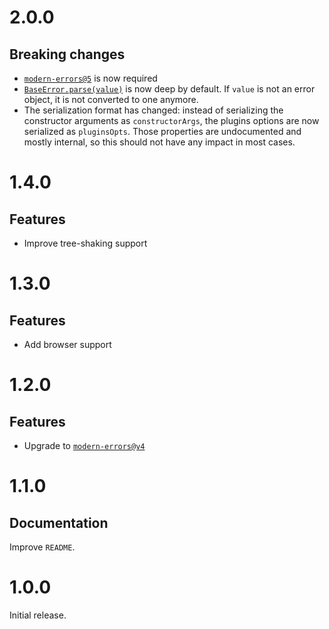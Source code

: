# 2.0.0

## Breaking changes

- [`modern-errors@5`](https://github.com/ehmicky/modern-errors/releases/tag/5.0.0)
  is now required
- [`BaseError.parse(value)`](README.md#baseerrorparseerrorobject) is now deep by
  default. If `value` is not an error object, it is not converted to one
  anymore.
- The serialization format has changed: instead of serializing the constructor
  arguments as `constructorArgs`, the plugins options are now serialized as
  `pluginsOpts`. Those properties are undocumented and mostly internal, so this
  should not have any impact in most cases.

# 1.4.0

## Features

- Improve tree-shaking support

# 1.3.0

## Features

- Add browser support

# 1.2.0

## Features

- Upgrade to
  [`modern-errors@v4`](https://github.com/ehmicky/modern-errors/releases/tag/4.0.0)

# 1.1.0

## Documentation

Improve `README`.

# 1.0.0

Initial release.
